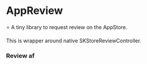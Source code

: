 # AppReview

⭐️ A tiny library to request review on the AppStore.

This is wrapper around native SKStoreReviewController.

### Review af